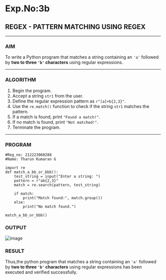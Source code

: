 # Exp.No:3b  
## REGEX - PATTERN MATCHING USING REGEX

---

### AIM  
To write a Python program that matches a string containing an `'a'` followed by **two to three `'b'` characters** using regular expressions.

---

### ALGORITHM

1. Begin the program.  
2. Accept a string `str1` from the user.  
3. Define the regular expression pattern as `r"[a]+b{2,3}"`.  
4. Use the `re.match()` function to check if the string `str1` matches the pattern.  
5. If a match is found, print `"Found a match!"`.  
6. If no match is found, print `"Not matched!"`.  
7. Terminate the program.

---

### PROGRAM

```
#Reg_no: 212223060288
#Name: Tharun Kumaran G

import re
def match_a_bb_or_bbb():
    test_string = input("Enter a string: ")
    pattern = r"ab{2,3}"
    match = re.search(pattern, test_string)

    if match:
        print("Match found:", match.group())
    else:
        print("No match found.")

match_a_bb_or_bbb()

```
### OUTPUT

![image](https://github.com/user-attachments/assets/a7df8310-9e12-462f-956f-afd2aa2e13db)

### RESULT

Thus,the python program that matches a string containing an `'a'` followed by **two to three `'b'` characters** using regular expressions has been executed and verified successfully.

